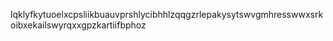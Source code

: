 lqklyfkytuoelxcpsliikbuauvprshlycibhhlzqqgzrlepakysytswvgmhresswwxsrkoibxekailswyrqxxgpzkartiifbphoz